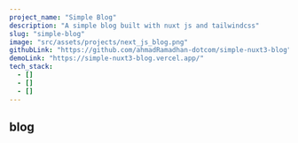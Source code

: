 ```yaml
---
project_name: "Simple Blog"
description: "A simple blog built with nuxt js and tailwindcss"
slug: "simple-blog"
image: "src/assets/projects/next_js_blog.png"
githubLink: "https://github.com/ahmadRamadhan-dotcom/simple-nuxt3-blog"
demoLink: "https://simple-nuxt3-blog.vercel.app/"
tech_stack:
  - []
  - []
  - []
---
```


## blog
